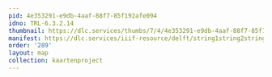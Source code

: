 ```yaml
---
pid: 4e353291-e9db-4aaf-88f7-85f192afe094
idno: TRL-6.3.2.14
thumbnail: https://dlc.services/thumbs/7/4/4e353291-e9db-4aaf-88f7-85f192afe094/full/400,339/0/default.jpg
manifest: https://dlc.services/iiif-resource/delft/string1string2string3/kaartenproject-2007/TRL-6.3.2.14
order: '289'
layout: map
collection: kaartenproject
---
```


